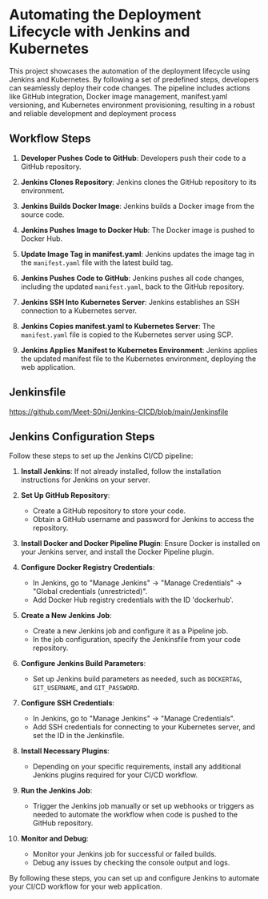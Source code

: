 # Automating the Deployment Lifecycle with Jenkins and Kubernetes

This project showcases the automation of the deployment lifecycle using Jenkins and Kubernetes. By following a set of predefined steps, developers can seamlessly deploy their code changes. The pipeline includes actions like GitHub integration, Docker image management, manifest.yaml versioning, and Kubernetes environment provisioning, resulting in a robust and reliable development and deployment process

## Workflow Steps

1. **Developer Pushes Code to GitHub**: Developers push their code to a GitHub repository.

2. **Jenkins Clones Repository**: Jenkins clones the GitHub repository to its environment.

3. **Jenkins Builds Docker Image**: Jenkins builds a Docker image from the source code.

4. **Jenkins Pushes Image to Docker Hub**: The Docker image is pushed to Docker Hub.

5. **Update Image Tag in manifest.yaml**: Jenkins updates the image tag in the `manifest.yaml` file with the latest build tag.

6. **Jenkins Pushes Code to GitHub**: Jenkins pushes all code changes, including the updated `manifest.yaml`, back to the GitHub repository.

7. **Jenkins SSH Into Kubernetes Server**: Jenkins establishes an SSH connection to a Kubernetes server.

8. **Jenkins Copies manifest.yaml to Kubernetes Server**: The `manifest.yaml` file is copied to the Kubernetes server using SCP.

9. **Jenkins Applies Manifest to Kubernetes Environment**: Jenkins applies the updated manifest file to the Kubernetes environment, deploying the web application.

## Jenkinsfile

https://github.com/Meet-S0ni/Jenkins-CICD/blob/main/Jenkinsfile

## Jenkins Configuration Steps

Follow these steps to set up the Jenkins CI/CD pipeline:

1. **Install Jenkins**: If not already installed, follow the installation instructions for Jenkins on your server.

2. **Set Up GitHub Repository**:
   - Create a GitHub repository to store your code.
   - Obtain a GitHub username and password for Jenkins to access the repository.

3. **Install Docker and Docker Pipeline Plugin**: Ensure Docker is installed on your Jenkins server, and install the Docker Pipeline plugin.

4. **Configure Docker Registry Credentials**:
   - In Jenkins, go to "Manage Jenkins" -> "Manage Credentials" -> "Global credentials (unrestricted)".
   - Add Docker Hub registry credentials with the ID 'dockerhub'.

5. **Create a New Jenkins Job**:
   - Create a new Jenkins job and configure it as a Pipeline job.
   - In the job configuration, specify the Jenkinsfile from your code repository.

6. **Configure Jenkins Build Parameters**:
   - Set up Jenkins build parameters as needed, such as `DOCKERTAG`, `GIT_USERNAME`, and `GIT_PASSWORD`.

7. **Configure SSH Credentials**:
   - In Jenkins, go to "Manage Jenkins" -> "Manage Credentials".
   - Add SSH credentials for connecting to your Kubernetes server, and set the ID in the Jenkinsfile.

8. **Install Necessary Plugins**:
   - Depending on your specific requirements, install any additional Jenkins plugins required for your CI/CD workflow.

9. **Run the Jenkins Job**:
   - Trigger the Jenkins job manually or set up webhooks or triggers as needed to automate the workflow when code is pushed to the GitHub repository.

10. **Monitor and Debug**:
    - Monitor your Jenkins job for successful or failed builds.
    - Debug any issues by checking the console output and logs.

By following these steps, you can set up and configure Jenkins to automate your CI/CD workflow for your web application.

